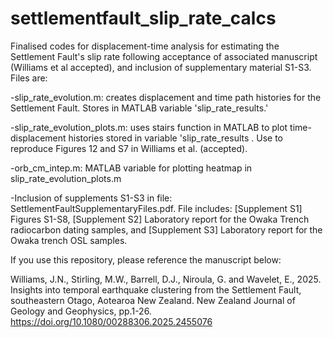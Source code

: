 # settlementfault_slip_rate_calcs

Finalised codes for displacement-time analysis for estimating the Settlement Fault's slip rate following acceptance of associated manuscript (Williams et al accepted), and inclusion of supplementary material S1-S3. Files are:

-slip_rate_evolution.m: creates displacement and time path histories for the Settlement Fault. Stores in MATLAB variable 'slip_rate_results.'

-slip_rate_evolution_plots.m: uses stairs function in MATLAB to plot time-displacement histories stored in variable 'slip_rate_results . Use to reproduce Figures 12 and S7 in Williams et al. (accepted).

-orb_cm_intep.m: MATLAB variable for plotting heatmap in slip_rate_evolution_plots.m

-Inclusion of supplements S1-S3 in file: SettlementFaultSupplementaryFiles.pdf. File includes: [Supplement S1] Figures S1-S8, [Supplement S2] Laboratory report for the Owaka Trench radiocarbon dating samples, and [Supplement S3] Laboratory report for the Owaka trench OSL samples.

If you use this repository, please reference the manuscript below:

Williams, J.N., Stirling, M.W., Barrell, D.J., Niroula, G. and Wavelet, E., 2025. Insights into temporal earthquake clustering from the Settlement Fault, southeastern Otago, Aotearoa New Zealand. New Zealand Journal of Geology and Geophysics, pp.1-26. https://doi.org/10.1080/00288306.2025.2455076
